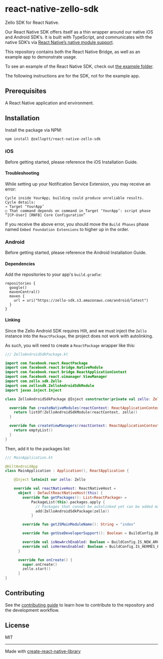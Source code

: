 # react-native-zello-sdk

Zello SDK for React Native.

Our React Native SDK offers itself as a thin wrapper around our native iOS and Android SDK’s. It is built with TypeScript, and communicates with the native SDK’s via [React Native’s native module support](https://reactnative.dev/docs/native-modules-intro).

This repository contains both the React Native Bridge, as well as an example app to demonstrate usage.

To see an example of the React Native SDK, check out [the example folder](https://github.com/zelloptt/react-native-zello-sdk/tree/master/example).

The following instructions are for the SDK, not for the example app.

## Prerequisites
A React Native application and environment.


## Installation

Install the package via NPM:
```sh
npm install @zelloptt/react-native-zello-sdk
```

### iOS

Before getting started, please reference the iOS Installation Guide.

#### Troubleshooting

While setting up your Notification Service Extension, you may receive an error:

```
Cycle inside YourApp; building could produce unreliable results.
Cycle details:
→ Target ‘YourApp’
○ That command depends on command in Target ‘YourApp’: script phase “[CP-User] [RNFB] Core Configuration”
```

If you receive the above error, you should move the `Build Phases` phase named `Embed Foundation Extensions` to higher up in the order.

### Android

Before getting started, please reference the Android Installation Guide.

#### Dependencies

Add the repositories to your app's `build.gradle`:

```
repositories {
  google()
  mavenCentral()
  maven {
    url = uri("https://zello-sdk.s3.amazonaws.com/android/latest")
  }
}
```

#### Linking

Since the Zello Android SDK requires Hilt, and we must inject the `Zello` instance into the `ReactPackage`, the project does not work with autolinking.

As such, you will need to create a `ReactPackage` wrapper like this:

```kotlin
/// ZelloAndroidSdkPackage.kt

import com.facebook.react.ReactPackage
import com.facebook.react.bridge.NativeModule
import com.facebook.react.bridge.ReactApplicationContext
import com.facebook.react.uimanager.ViewManager
import com.zello.sdk.Zello
import com.zellosdk.ZelloAndroidSdkModule
import javax.inject.Inject

class ZelloAndroidSdkPackage @Inject constructor(private val zello: Zello) : ReactPackage {

  override fun createNativeModules(reactContext: ReactApplicationContext): List<NativeModule> {
    return listOf(ZelloAndroidSdkModule(reactContext, zello))
  }

  override fun createViewManagers(reactContext: ReactApplicationContext): List<ViewManager<*, *>> {
    return emptyList()
  }
}
```

Then, add it to the packages list:

```kotlin
/// MainApplication.kt

@HiltAndroidApp
class MainApplication : Application(), ReactApplication {

    @Inject lateinit var zello: Zello

    override val reactNativeHost: ReactNativeHost =
      object : DefaultReactNativeHost(this) {
        override fun getPackages(): List<ReactPackage> =
            PackageList(this).packages.apply {
              // Packages that cannot be autolinked yet can be added manually here, for example:
              add(ZelloAndroidSdkPackage(zello))
            }

        override fun getJSMainModuleName(): String = "index"

        override fun getUseDeveloperSupport(): Boolean = BuildConfig.DEBUG

        override val isNewArchEnabled: Boolean = BuildConfig.IS_NEW_ARCHITECTURE_ENABLED
        override val isHermesEnabled: Boolean = BuildConfig.IS_HERMES_ENABLED
      }

      override fun onCreate() {
        super.onCreate()
        zello.start()
      }
}
```

## Contributing

See the [contributing guide](https://github.com/zelloptt/react-native-zello-sdk/blob/master/CONTRIBUTING.md) to learn how to contribute to the repository and the development workflow.

## License

MIT

---

Made with [create-react-native-library](https://github.com/callstack/react-native-builder-bob)

